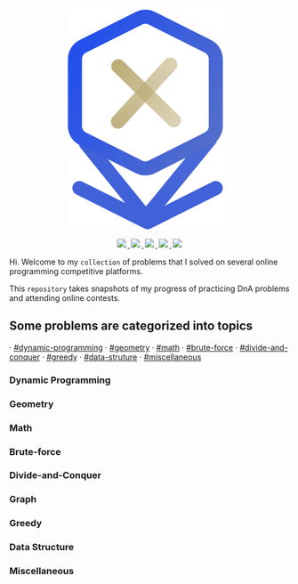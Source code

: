 <p align="center">
    <img src="img/CP.svg" />
</p>
<p align="center">
    <a href="https://codeforces.com/" target="_blank">
        <img src="https://img.shields.io/badge/-CodeForces-blue" style="margin: 0 2.5px">
    </a>
    <a href="https://atcoder.jp/" target="_blank">
        <img src="https://img.shields.io/badge/-AtCoder-lightgrey" style="margin: 0 2.5px">
    </a>
    <a href="https://leetcode.com/" target="_blank">
        <img src="https://img.shields.io/badge/-LeetCode-yellowgreen" style="margin: 0 2.5px">
    </a>
    <a href="https://codingcompetitions.withgoogle.com/" target="_blank">
        <img src="https://img.shields.io/badge/-Google-success" style="margin: 0 2.5px">
    </a>
    <a href="https://binarysearch.com/" target="_blank">
        <img src="https://img.shields.io/badge/-Binary-yellow" style="margin: 0 2.5px">
    </a>
</p>

Hi. Welcome to my `collection` of problems that I solved on several online programming competitive platforms.

This `repository` takes snapshots of my progress of practicing DnA problems and attending online contests.

<h2>Some problems are categorized into topics</h2>

· [#dynamic-programming](#dynamic-programming)
· [#geometry](#geometry)
· [#math](#math)
· [#brute-force](#brute-force)
· [#divide-and-conquer](#divide-and-conquer) 
· [#greedy](#greedy) 
· [#data-struture](#data-struture) 
· [#miscellaneous](#miscellaneous)

<h3 id="dynamic-programming">Dynamic Programming</h3>
<h3 id="geometry">Geometry</h3>
<h3 id="math">Math</h3>
<h3 id="brute-force">Brute-force</h3>
<h3 id="divide-and-conquer">Divide-and-Conquer</h3>
<h3 id="grah">Graph</h3>
<h3 id="greedy">Greedy</h3>
<h3 id="data-struture">Data Structure</h3>
<h3 id="miscellaneous">Miscellaneous</h3>
